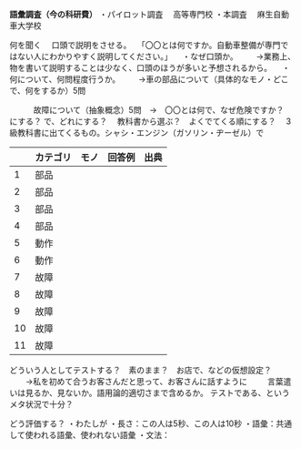 
**語彙調査（今の科研費）**
・パイロット調査
　高等専門校
・本調査
　麻生自動車大学校

何を聞く
　口頭で説明をさせる。
　「〇〇とは何ですか。自動車整備が専門ではない人にわかりやすく説明してください。」
　・なぜ口頭か。
　　→業務上、物を書いて説明することは少なく、口頭のほうが多いと予想されるから。
　・何について、何問程度行うか。
　　→車の部品について（具体的なモノ・どこで、何をするか）5問
	
　　　故障について（抽象概念）5問　→　〇〇とは何で、なぜ危険ですか？　にする？
で、どれにする？
　教科書から選ぶ？　よくでてくる順にする？
　3級教科書に出てくるもの。シャシ・エンジン（ガソリン・ヂーゼル）で

|     | カテゴリ | モノ  | 回答例 | 出典  |
| --- | ---- | --- | --- | --- |
| 1   | 部品   |     |     |     |
| 2   | 部品   |     |     |     |
| 3   | 部品   |     |     |     |
| 4   | 部品   |     |     |     |
| 5   | 動作   |     |     |     |
| 6   | 動作   |     |     |     |
| 7   | 故障   |     |     |     |
| 8   | 故障   |     |     |     |
| 9   | 故障   |     |     |     |
| 10  | 故障   |     |     |     |
| 11  | 故障   |     |     |     |



どういう人としてテストする？　素のまま？　お店で、などの仮想設定？
　　→私を初めて合うお客さんだと思って、お客さんに話すように
　　
言葉遣いは見るか、見ないか。語用論的適切さまで含めるか。
テストである、というメタ状況で十分？

どう評価する？
・わたしが
・長さ：この人は5秒、この人は10秒
・語彙：共通して使われる語彙、使われない語彙
・文法：